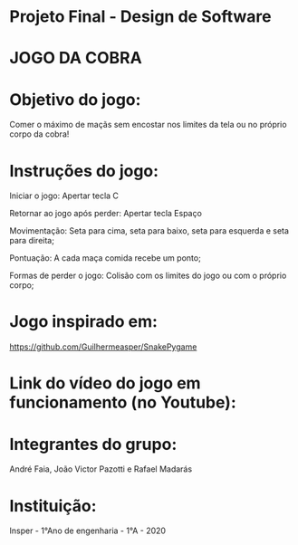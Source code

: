 # Projeto Final - Design de Software


# JOGO DA COBRA

# Objetivo do jogo:
Comer o máximo de maçãs sem encostar nos limites da tela ou no próprio corpo da cobra!

# Instruções do jogo:

Iniciar o jogo: Apertar tecla C

Retornar ao jogo após perder: Apertar tecla Espaço

Movimentação: Seta para cima, seta para baixo, seta para esquerda e seta para direita;

Pontuação: A cada maça comida recebe um ponto;

Formas de perder o jogo: Colisão com os limites do jogo ou com o próprio corpo;


# Jogo inspirado em:

https://github.com/Guilhermeasper/SnakePygame


# Link do vídeo do jogo em funcionamento (no Youtube):



# Integrantes do grupo: 
André Faia, João Victor Pazotti e Rafael Madarás


# Instituição:
Insper - 1°Ano de engenharia - 1°A - 2020

